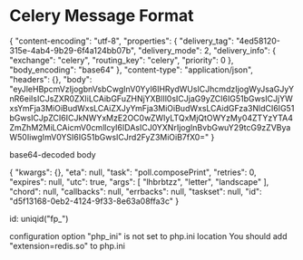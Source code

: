 # Celery Message Format

{
  "content-encoding": "utf-8",
  "properties": {
    "delivery_tag": "4ed58120-315e-4ab4-9b29-6f4a124bb07b",
    "delivery_mode": 2,
    "delivery_info": {
      "exchange": "celery",
      "routing_key": "celery",
      "priority": 0
    },
    "body_encoding": "base64"
  },
  "content-type": "application/json",
  "headers": {},
  "body": "eyJleHBpcmVzIjogbnVsbCwgInV0YyI6IHRydWUsICJhcmdzIjogWyJsaGJyYnR6eiIsICJsZXR0ZXIiLCAibGFuZHNjYXBlIl0sICJjaG9yZCI6IG51bGwsICJjYWxsYmFja3MiOiBudWxsLCAiZXJyYmFja3MiOiBudWxsLCAidGFza3NldCI6IG51bGwsICJpZCI6ICJkNWYxMzE2OC0wZWIyLTQxMjQtOWYzMy04ZTYzYTA4ZmZhM2MiLCAicmV0cmllcyI6IDAsICJ0YXNrIjogInBvbGwuY29tcG9zZVByaW50IiwgImV0YSI6IG51bGwsICJrd2FyZ3MiOiB7fX0="
}

base64-decoded body

{
  "kwargs": {},
  "eta": null,
  "task": "poll.composePrint",
  "retries": 0,
  "expires": null,
  "utc": true,
  "args": [
    "lhbrbtzz",
    "letter",
    "landscape"
  ],
  "chord": null,
  "callbacks": null,
  "errbacks": null,
  "taskset": null,
  "id": "d5f13168-0eb2-4124-9f33-8e63a08ffa3c"
}

id: uniqid("fp_")

configuration option "php_ini" is not set to php.ini location
You should add "extension=redis.so" to php.ini

